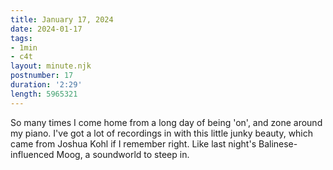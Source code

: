 ```yaml
---
title: January 17, 2024
date: 2024-01-17
tags:
- 1min
- c4t
layout: minute.njk
postnumber: 17
duration: '2:29'
length: 5965321
---
```

So many times I come home from a long day of being 'on', and zone around my piano. I've got a lot of recordings in with this little junky beauty, which came from Joshua Kohl if I remember right. Like last night's Balinese-influenced Moog, a soundworld to steep in. 





